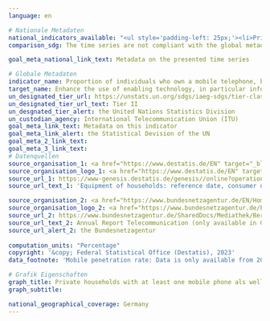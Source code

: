 ```yaml
---
language: en    

# Nationale Metadaten    
national_indicators_available: "<ul style='padding-left: 25px;'><li>Private households with at least one mobile phone</li> <li> Mobile penetration rate</li></ul>"    
comparison_sdg: The time series are not compliant with the global metadata, but provide additional information.    

goal_meta_national_link_text: Metadata on the presented time series    

# Globale Metadaten    
indicator_name: Proportion of individuals who own a mobile telephone, by sex    
target_name: Enhance the use of enabling technology, in particular information and communications technology, to promote the empowerment of women    
un_designated_tier_url: https://unstats.un.org/sdgs/iaeg-sdgs/tier-classification/    
un_designated_tier_url_text: Tier II    
un_desgnated_tier_alert: the United Nations Statistics Division    
un_custodian_agency: International Telecommunication Union (ITU)    
goal_meta_link_text: Metadata on this indicator    
goal_meta_link_alert: the Statistical Devision of the UN    
goal_meta_2_link_text:     
goal_meta_3_link_text:         
# Datenquellen
source_organisation_1: <a href="https://www.destatis.de/EN" target="_blank"> Federal Statistical Office (Destatis) </a>
source_organisation_logo_1: <a href="https://www.destatis.de/EN" target="_blank"><img src="https://g205sdgs.github.io/sdg-indicators/public/OrgImgEn/destatis.png" alt="Logo destatis" style="height:60px; width:148px"/></a>
source_url_1: https://www-genesis.destatis.de/genesis//online?operation=table&code=63111-0001&bypass=true&language=en
source_url_text_1: 'Equipment of households: reference date, consumer durables – GENESIS online 63111-0001'

source_organisation_2: <a href="https://www.bundesnetzagentur.de/EN/Home/home_node.html" target="_blank" onclick="return confirm_alert('the Bundesnetzagentur','En');"> Bundesnetzagentur </a>
source_organisation_logo_2: <a href="https://www.bundesnetzagentur.de/EN/Home/home_node.html" target="_blank" onclick="return confirm_alert('the Bundesnetzagentur','En');"><img src="https://g205sdgs.github.io/sdg-indicators/public/OrgImgEn/bundesnetzagentur.png" alt="Logo bundesnetzagentur" style="height:60px; width:148px"/></a>
source_url_2: https://www.bundesnetzagentur.de/SharedDocs/Mediathek/Berichte/2023/JB_TK_2022.pdf
source_url_text_2: Annual Report Telecommunication (only available in German)
source_url_alert_2: the Bundesnetzagentur
    
computation_units: "Percentage"    
copyright: '&copy; Federal Statistical Office (Destatis), 2023'    
data_footnote: 'Mobile penetration rate: Data is only available from 2012.'    

# Grafik Eigenschaften    
graph_title: Private households with at least one mobile phone als well as mobile penetration rate
graph_subtitle:     

national_geographical_coverage: Germany    
---
```


<span></span>